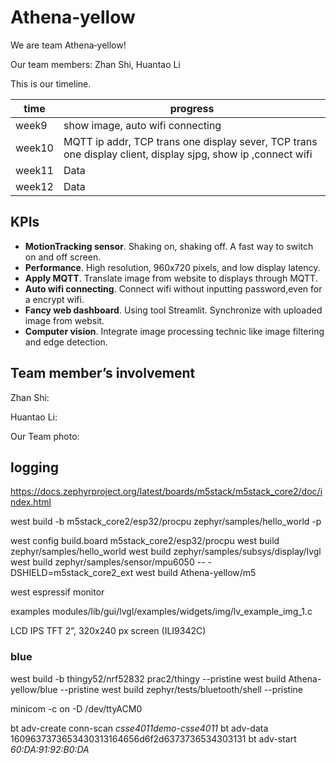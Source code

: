 # Athena‐yellow

We are team Athena‐yellow!

Our team members: Zhan Shi, Huantao Li

This is our timeline.

| time   | progress                           |
| ------ | ---------------------------------- |
| week9  | show image,   auto wifi connecting |
| week10 | MQTT ip addr, TCP trans one display sever, TCP trans one display client, display sjpg, show ip ,connect wifi    |
| week11 | Data                               |
| week12 | Data                               |


## KPIs

- **MotionTracking sensor**. Shaking on, shaking off. A fast way to switch on and off screen.
- **Performance**. High resolution, 960x720 pixels, and low display latency.
- **Apply MQTT**. Translate image from website to displays through MQTT.
- **Auto wifi connecting**. Connect wifi without inputting password,even for a encrypt wifi.
- **Fancy web dashboard**. Using tool Streamlit. Synchronize with uploaded image from websit.
- **Computer vision**. Integrate image processing technic like image filtering and edge detection.



## Team member’s involvement

Zhan Shi:

Huantao Li:

Our Team photo:





## logging

<https://docs.zephyrproject.org/latest/boards/m5stack/m5stack_core2/doc/index.html>

west build -b m5stack_core2/esp32/procpu zephyr/samples/hello_world -p

west config build.board m5stack_core2/esp32/procpu
west build zephyr/samples/hello_world
west build zephyr/samples/subsys/display/lvgl
west build zephyr/samples/sensor/mpu6050 -- -DSHIELD=m5stack_core2_ext
west build Athena-yellow/m5

west espressif monitor

examples
modules/lib/gui/lvgl/examples/widgets/img/lv_example_img_1.c

LCD IPS TFT 2”, 320x240 px screen (ILI9342C)

### blue
west build -b thingy52/nrf52832 prac2/thingy --pristine
west build Athena-yellow/blue --pristine
west build zephyr/tests/bluetooth/shell --pristine

minicom -c on -D /dev/ttyACM0


bt adv-create conn-scan
*csse4011demo-csse4011*
bt adv-data 1609637373653430313164656d6f2d6373736534303131
bt adv-start
*60:DA:91:92:B0:DA*

